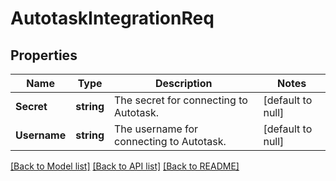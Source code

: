 # AutotaskIntegrationReq

## Properties
Name | Type | Description | Notes
------------ | ------------- | ------------- | -------------
**Secret** | **string** | The secret for connecting to Autotask. | [default to null]
**Username** | **string** | The username for connecting to Autotask. | [default to null]

[[Back to Model list]](../README.md#documentation-for-models) [[Back to API list]](../README.md#documentation-for-api-endpoints) [[Back to README]](../README.md)


